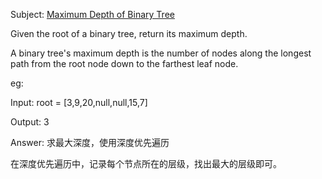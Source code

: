 Subject: [Maximum Depth of Binary Tree](https://leetcode.com/problems/maximum-depth-of-binary-tree/)

Given the root of a binary tree, return its maximum depth.

A binary tree's maximum depth is the number of nodes along the longest path from the root node down to the farthest leaf node.

eg:

Input: root = [3,9,20,null,null,15,7]

Output: 3

Answer: 
求最大深度，使用深度优先遍历

在深度优先遍历中，记录每个节点所在的层级，找出最大的层级即可。


